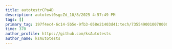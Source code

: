 ```yaml
---
title: autotestrCPa4D
description: autotest0sgcZd_10/8/2025 4:57:49 PM
tags: []
primary_tag: 197f4ec4-6c14-5b5e-9fb3-058e21403d41:tech/73554900100700000996/67838200100800006287
time: 370
author_profile: https://github.com/ksAutotests
author_name: ksAutotests
---
```

